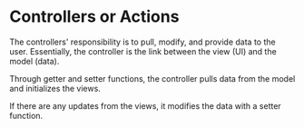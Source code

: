 # Controllers or Actions

The controllers' responsibility is to pull, modify, and provide data to the user. Essentially, the controller is the link between the view (UI) and the model (data).

Through getter and setter functions, the controller pulls data from the model and initializes the views.

If there are any updates from the views, it modifies the data with a setter function.